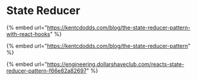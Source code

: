# State Reducer

{% embed url="https://kentcdodds.com/blog/the-state-reducer-pattern-with-react-hooks" %}

{% embed url="https://kentcdodds.com/blog/the-state-reducer-pattern" %}

{% embed url="https://engineering.dollarshaveclub.com/reacts-state-reducer-pattern-f66e82a82697" %}
